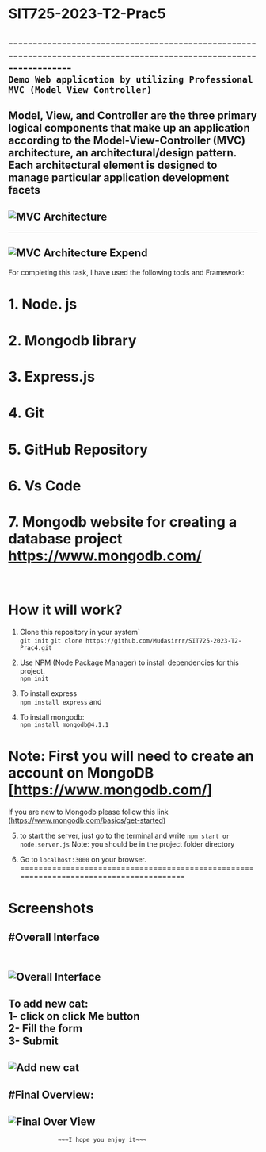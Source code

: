 # SIT725-2023-T2-Prac5
-------------------------------------------------------------------------------------------------------------------<br>
```Demo Web application by utilizing Professional MVC (Model View Controller)```
-------
Model, View, and Controller are the three primary logical components that make up an 
application according to the Model-View-Controller (MVC) architecture, an architectural/design 
pattern. Each architectural element is designed to manage particular application development 
facets
-------------------------------------
![MVC Architecture](https://github.com/Mudasirrr/SIT725-2023-T2-Prac5/blob/mvc/Screen%20shots/mvc%20arc%201.PNG)
--------------
-------
![MVC Architecture Expend](https://github.com/Mudasirrr/SIT725-2023-T2-Prac5/blob/mvc/Screen%20shots/mvc%20arc%202.PNG)
--------------

For completing this task, I have used the following tools and Framework:<br>
   # 1. Node. js<br>
   # 2. Mongodb library<br>
   # 3. Express.js <br>
   # 4. Git<br>
   # 5. GitHub Repository<br>
   # 6. Vs Code<br>
   # 7. Mongodb website for creating a database project https://www.mongodb.com/
<br>
   
# How it will work?

1. Clone this repository in your system`<br>
   ```git init```
    ```git clone https://github.com/Mudasirrr/SIT725-2023-T2-Prac4.git```

2. Use NPM (Node Package Manager) to install dependencies for this project. <br>
   ```npm init```
3. To install express  <br>
```npm install express``` and <br>

4. To install mongodb: <br>
```npm install mongodb@4.1.1```<br>

# Note: First you will need to create an account on MongoDB [https://www.mongodb.com/]
If you are new to Mongodb please follow this link (https://www.mongodb.com/basics/get-started)
 
5. to start the server, just go to the terminal and write ```npm start or node.server.js```
   Note: you should be in the project folder directory

6. Go to `localhost:3000` on your browser. <br>
 =======================================================================================
# Screenshots
#Overall Interface<br><br>
-------
![Overall Interface](https://github.com/Mudasirrr/SIT725-2023-T2-Prac5/blob/mvc/Screen%20shots/OOUTPU.PNG)
--------------
To add new cat:<br>
1- click on click Me button<br>
2- Fill the form<br>
3- Submit<br>
------
![Add new cat](https://github.com/Mudasirrr/SIT725-2023-T2-Prac5/blob/mvc/Screen%20shots/add%20cat1.PNG)<br>
-----
#Final Overview:<br>
----
![Final Over View](https://github.com/Mudasirrr/SIT725-2023-T2-Prac5/blob/mvc/Screen%20shots/AAdc.PNG)<br>
------


                  ~~~I hope you enjoy it~~~
